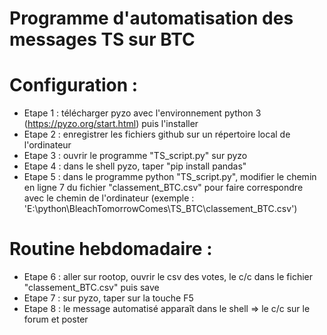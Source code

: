 # Programme d'automatisation des messages TS sur BTC

# Configuration :
* Etape 1 : télécharger pyzo avec l'environnement python 3 (https://pyzo.org/start.html) puis l'installer
* Etape 2 : enregistrer les fichiers github sur un répertoire local de l'ordinateur
* Etape 3 : ouvrir le programme "TS_script.py" sur pyzo
* Etape 4 : dans le shell pyzo, taper "pip install pandas"
* Etape 5 :  dans le programme python "TS_script.py", modifier le chemin en ligne 7 du fichier "classement_BTC.csv" pour faire correspondre avec le chemin de l'ordinateur (exemple : 'E:\python\BleachTomorrowComes\TS_BTC\classement_BTC.csv')

# Routine hebdomadaire :
* Etape 6 : aller sur rootop, ouvrir le csv des votes, le c/c dans le fichier "classement_BTC.csv" puis save
* Etape 7 : sur pyzo, taper sur la touche F5
* Etape 8 : le message automatisé apparaît dans le shell => le c/c sur le forum et poster
